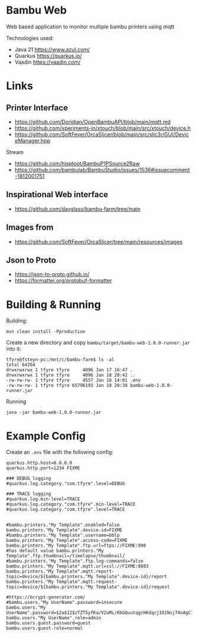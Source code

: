 # Bambu Web
Web based application to monitor multiple bambu printers using mqtt 

Technologies used:
* Java 21 https://www.azul.com/
* Quarkus https://quarkus.io/
* Vaadin https://vaadin.com/

# Links

## Printer Interface

* https://github.com/Doridian/OpenBambuAPI/blob/main/mqtt.md
* https://github.com/xperiments-in/xtouch/blob/main/src/xtouch/device.h
* https://github.com/SoftFever/OrcaSlicer/blob/main/src/slic3r/GUI/DeviceManager.hpp

Stream
* https://github.com/hisptoot/BambuP1PSource2Raw
* https://github.com/bambulab/BambuStudio/issues/1536#issuecomment-1812001751

## Inspirational Web interface

* https://github.com/davglass/bambu-farm/tree/main

## Images from

* https://github.com/SoftFever/OrcaSlicer/tree/main/resources/images

## Json to Proto

* https://json-to-proto.github.io/
* https://formatter.org/protobuf-formatter


# Building & Running

Building:
```
mvn clean install -Pproduction
```

Create a new directory and copy `bambu/target/bambu-web-1.0.0-runner.jar` into it:
```
tfyre@fsteyn-pc:/mnt/c/bambu-farm$ ls -al
total 64264
drwxrwxrwx 1 tfyre tfyre     4096 Jan 17 16:47 .
drwxrwxrwx 1 tfyre tfyre     4096 Jan 18 20:42 ..
-rw-rw-rw- 1 tfyre tfyre     4557 Jan 18 14:01 .env
-rw-rw-rw- 1 tfyre tfyre 65796193 Jan 18 20:38 bambu-web-1.0.0-runner.jar
```

Running
```
java -jar bambu-web-1.0.0-runner.jar
```

# Example Config

Create an `.env` file with  the following config:

```
quarkus.http.host=0.0.0.0
quarkus.http.port=1234 FIXME

### DEBUG logging
#quarkus.log.category."com.tfyre".level=DEBUG

### TRACE logging
#quarkus.log.min-level=TRACE
#quarkus.log.category."com.tfyre".min-level=TRACE
#quarkus.log.category."com.tfyre".level=TRACE


#bambu.printers."My Template".enabled=false
bambu.printers."My Template".device-id=FIXME
#bambu.printers."My Template".username=bblp
bambu.printers."My Template".access-code=FIXME
bambu.printers."My Template".ftp.url=ftps://FIXME:990
#has default value bambu.printers."My Template".ftp.thumbnail=/timelapse/thumbnail/
#bambu.printers."My Template".ftp.log-commands=false
bambu.printers."My Template".mqtt.url=ssl://FIXME:8883
bambu.printers."My Template".mqtt.report-topic=device/${bambu.printers."My Template".device-id}/report
bambu.printers."My Template".mqtt.request-topic=device/${bambu.printers."My Template".device-id}/request

#https://bcrypt-generator.com/
#bambu.users."My UserName".password=insecure
bambu.users."My UserName".password=$2a$12$zTZT5yfKa/V2uMi/KbGQuutqgcHKdqcjIO1Nsj74oAgC1YpEdJwKK
bambu.users."My UserName".role=admin
bambu.users.guest.password=guest
bambu.users.guest.role=normal

```